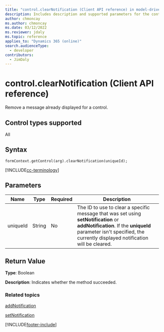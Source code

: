 ```yaml
---
title: "control.clearNotification (Client API reference) in model-driven apps| MicrosoftDocs"
description: Includes description and supported parameters for the control.clearNotification method.
author: chmoncay
ms.author: chmoncay
ms.date: 03/12/2022
ms.reviewer: jdaly
ms.topic: reference
applies_to: "Dynamics 365 (online)"
search.audienceType: 
  - developer
contributors:
  - JimDaly
---
```

# control.clearNotification (Client API reference)

Remove a message already displayed for a control.

## Control types supported

All

## Syntax

`formContext.getControl(arg).clearNotification(uniqueId);`

[!INCLUDE[cc-terminology](../../../../data-platform/includes/cc-terminology.md)]

## Parameters

|Name | Type | Required | Description|
|--|--|--|--|
|uniqueId |String |No|The ID to use to clear a specific message that was set using **setNotification** or **addNotification**. If the **uniqueId** parameter isn't specified, the currently displayed notification will be cleared.| 


## Return Value

**Type**: Boolean 

**Description**: Indicates whether the method succeeded. 

### Related topics

[addNotification](addNotification.md)

[setNotification](setNotification.md)

[!INCLUDE[footer-include](../../../../../includes/footer-banner.md)]
